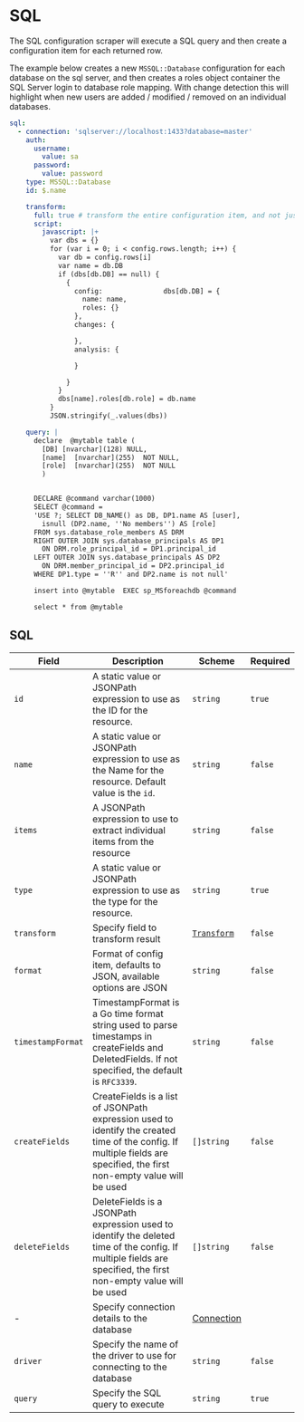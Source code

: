 # SQL

The SQL configuration scraper will execute a SQL query and then create a configuration item for each returned row.

The example below creates a new `MSSQL::Database` configuration for each database on the sql server, and then creates a roles object container the SQL Server login to database role mapping. With change detection this will highlight when new users are added / modified / removed on an individual databases.

```yaml
sql:
  - connection: 'sqlserver://localhost:1433?database=master'
    auth:
      username:
        value: sa
      password:
        value: password
    type: MSSQL::Database
    id: $.name

    transform:
      full: true # transform the entire configuration item, and not just the configuration data (row)
      script:
        javascript: |+
          var dbs = {}
          for (var i = 0; i < config.rows.length; i++) {
            var db = config.rows[i]
            var name = db.DB
            if (dbs[db.DB] == null) {
              {
                config:               dbs[db.DB] = {
                  name: name,
                  roles: {}
                },
                changes: {

                },
                analysis: {

                }

              }
            }
            dbs[name].roles[db.role] = db.name
          }
          JSON.stringify(_.values(dbs))

    query: |
      declare  @mytable table (
        [DB] [nvarchar](128) NULL,
        [name]  [nvarchar](255)  NOT NULL,
        [role]  [nvarchar](255)  NOT NULL
        )


      DECLARE @command varchar(1000)
      SELECT @command =
      'USE ?; SELECT DB_NAME() as DB, DP1.name AS [user],
        isnull (DP2.name, ''No members'') AS [role]
      FROM sys.database_role_members AS DRM
      RIGHT OUTER JOIN sys.database_principals AS DP1
        ON DRM.role_principal_id = DP1.principal_id
      LEFT OUTER JOIN sys.database_principals AS DP2
        ON DRM.member_principal_id = DP2.principal_id
      WHERE DP1.type = ''R'' and DP2.name is not null'

      insert into @mytable  EXEC sp_MSforeachdb @command

      select * from @mytable
```

## SQL

| Field             | Description                                                                                                                                                             | Scheme                                  | Required |
| ----------------- | ----------------------------------------------------------------------------------------------------------------------------------------------------------------------- | --------------------------------------- | -------- |
| `id`              | A static value or JSONPath expression to use as the ID for the resource.                                                                                                | `string`                                | `true`   |
| `name`            | A static value or JSONPath expression to use as the Name for the resource. Default value is the `id`.                                                                   | `string`                                | `false`  |
| `items`           | A JSONPath expression to use to extract individual items from the resource                                                                                              | `string`                                | `false`  |
| `type`            | A static value or JSONPath expression to use as the type for the resource.                                                                                              | `string`                                | `true`   |
| `transform`       | Specify field to transform result                                                                                                                                       | [`Transform`](../concepts/transform) | `false`  |
| `format`          | Format of config item, defaults to JSON, available options are JSON                                                                                                     | `string`                                | `false`  |
| `timestampFormat` | TimestampFormat is a Go time format string used to parse timestamps in createFields and DeletedFields. If not specified, the default is `RFC3339`.                      | `string`                                | `false`  |
| `createFields`    | CreateFields is a list of JSONPath expression used to identify the created time of the config. If multiple fields are specified, the first non-empty value will be used | `[]string`                              | `false`  |
| `deleteFields`    | DeleteFields is a JSONPath expression used to identify the deleted time of the config. If multiple fields are specified, the first non-empty value will be used         | `[]string`                              | `false`  |
| -                 | Specify connection details to the database                                                                                                                              | [Connection](#connection)               |          |
| `driver`          | Specify the name of the driver to use for connecting to the database                                                                                                    | `string`                                | `false`  |
| `query`           | Specify the SQL query to execute                                                                                                                                        | `string`                                | `true`   |
